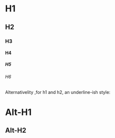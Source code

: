 # H1
## H2
### H3
#### H4
##### H5
###### H6

Alternativelity ,for h1 and h2, an underline-ish style:

Alt-H1
=======

Alt-H2
-------
